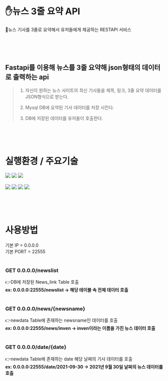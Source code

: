 # ✋뉴스 3줄 요약 API

📰뉴스 기사를 3줄로 요약해서 유저들에게 제공하는 RESTAPI 서비스

</br>
</br>
</br>

## Fastapi를 이용해 뉴스를 3줄 요약해 json형태의 데이터로 출력하는 api

> 1. 자신이 원하는 뉴스 사이트의 최신 기사들을 제목, 링크, 3줄 요약 데이터를 JSON형식으로 받는다.
> 
>  2. Mysql DB에 요약된 기사 데이터를 저장 시킨다.
>  
>  3. DB에 저장된 데이터를 유저들이 호출한다.
</br>
</br>
</br>

# 실행환경 / 주요기술
<img src="https://img.shields.io/badge/linux-FCC624?style=for-the-badge&logo=linux&logoColor=black"> <img src="https://img.shields.io/badge/aws-232F3E?style=for-the-badge&logo=aws&logoColor=white"> <img src="https://img.shields.io/badge/PyCharm-000000?style=for-the-badge&logo=aws&logoColor=white">
</br> </br>
<img src="https://img.shields.io/badge/Python-3766AB?style=for-the-badge&logo=Python&logoColor=white"> <img src="https://img.shields.io/badge/mysql-4479A1?style=for-the-badge&logo=mysql&logoColor=white"> <img src="https://img.shields.io/badge/github-181717?style=for-the-badge&logo=github&logoColor=white"> <img src="https://img.shields.io/badge/FastAPI-009688?style=for-the-badge&logo=FastAPI&logoColor=white">


  
</br>
</br>
</br>

# 사용방법 
기본 IP = 0.0.0.0</br>
기본 PORT = 22555
</br>
</br>
### GET 0.0.0.0/newslist
  👉DB에 저장된 News_link Table 호출</br>
      __ex: 0.0.0.0:22555/newslist  -> 해당 테이블 속 전체 데이터 호출__
  </br>
  </br>
### GET 0.0.0.0/news/{newsname}
  👉newdata Table에 존재하는 newsname인 데이터를 호출</br>
      __ex: 0.0.0.0:22555/news/inven  -> inven이라는 이름을 가진 뉴스 데이터 호출__
  </br>
  </br>
### GET 0.0.0.0/date/{date}
  👉newdata Table에 존재하는 date 해당 날짜의 기사 데이터를 호출 </br>
      __ex: 0.0.0.0:22555/date/2021-09-30  -> 2021년 9월 30일 날짜의 뉴스 데이터를 호출__
    
